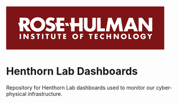 ![RHIT](https://raw.githubusercontent.com/henthornlab/HMIs/master/rhit-logo.png)
# Henthorn Lab Dashboards
Repository for Henthorn Lab dashboards used to monitor our cyber-physical infrastructure.
